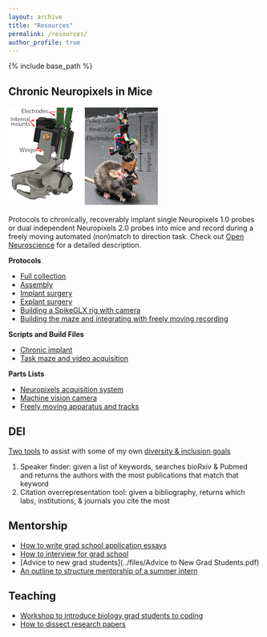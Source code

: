 ```yaml
---
layout: archive
title: "Resources"
permalink: /resources/
author_profile: true
---
```


{% include base_path %}

## Chronic Neuropixels in Mice

![annotated CAD diagram and photo of complete implant assembly](../images/chronic_npx_mouse.png)

Protocols to chronically, recoverably implant single Neuropixels 1.0 probes or dual independent Neuropixels 2.0 probes into mice and record during a freely moving automated (non)match to direction task. Check out [Open Neuroscience](https://open-neuroscience.com/post/chronic_recoverable_neuropixels_in_mice/) for a detailed description.

**Protocols**
* [Full collection](https://dx.doi.org/10.17504/protocols.io.e6nvwjo87lmk/v2)
* [Assembly](https://dx.doi.org/10.17504/protocols.io.eq2lynnewvx9/v7)
* [Implant surgery](https://dx.doi.org/10.17504/protocols.io.yxmvmnn2bg3p/v6)
* [Explant surgery](https://dx.doi.org/10.17504/protocols.io.bp2l6113dvqe/v4)
* [Building a SpikeGLX rig with camera](https://dx.doi.org/10.17504/protocols.io.kxygxzzxkv8j/v3)
* [Building the maze and integrating with freely moving recording](https://dx.doi.org/10.17504/protocols.io.n92ldzz2ov5b/v6)

**Scripts and Build Files**
* [Chronic implant](https://github.com/emilyasterjones/chronic_NPX_mouse)
* [Task maze and video acquisition](https://github.com/emilyasterjones/X_maze)

**Parts Lists**
* [Neuropixels acquisition system](https://github.com/emilyasterjones/X_maze/blob/main/Build/Neuropixels%20Acquisition%20System%20Parts.xlsx)
* [Machine vision camera](https://github.com/emilyasterjones/X_maze/blob/main/Build/Mako%20G%20Camera%20Design.xlsx)
* [Freely moving apparatus and tracks](https://github.com/emilyasterjones/X_maze/blob/main/Build/Freely%20Moving%20Recording%20Rig%20Build.xlsx)


## DEI
[Two tools](https://github.com/emilyasterjones/bioRxiv_speaker_finder) to assist with some of my own [diversity & inclusion goals](/dei/)
1. Speaker finder: given a list of keywords, searches bioRxiv & Pubmed and returns the authors with the most publications that match that keyword
2. Citation overrepresentation tool: given a bibliography, returns which labs, institutions, & journals you cite the most

## Mentorship
* [How to write grad school application essays](https://coggle.it/diagram/YXiKIlKX7gsyTnlK/t/phd-admissions-essays/91463e537d0a24e2f26635b6bef59b8a0a538acde0b7f42ea337005fe05f9c21)
* [How to interview for grad school](https://coggle.it/diagram/YZVlv-lLLh-ZGbm_/t/phd-admission-interviews/43666a3279191c6b9c2156dce0bb383a83a4d3dbae0a04bb503f4df1c9e40713)
* [Advice to new grad students](../files/Advice to New Grad Students.pdf)
* [An outline to structure mentorship of a summer intern](https://docs.google.com/document/d/1vI6Y2CYhnJibP26MSLGcpTp8DGWNLv-sC5pXvsJZOfI/edit?usp=sharing)

## Teaching
* [Workshop to introduce biology grad students to coding](https://github.com/emilyasterjones/BMS-coding-bootcamp)
* [How to dissect research papers](https://github.com/emilyasterjones/how-to-read-a-paper)